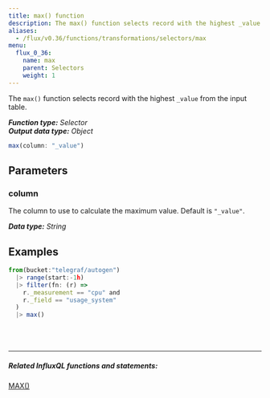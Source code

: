 ```yaml
---
title: max() function
description: The max() function selects record with the highest _value from the input table.
aliases:
  - /flux/v0.36/functions/transformations/selectors/max
menu:
  flux_0_36:
    name: max
    parent: Selectors
    weight: 1
---
```


The `max()` function selects record with the highest `_value` from the input table.

_**Function type:** Selector_  
_**Output data type:** Object_

```js
max(column: "_value")
```

## Parameters

### column
The column to use to calculate the maximum value.
Default is `"_value"`.

_**Data type:** String_

## Examples
```js
from(bucket:"telegraf/autogen")
  |> range(start:-1h)
  |> filter(fn: (r) =>
    r._measurement == "cpu" and
    r._field == "usage_system"
  )
  |> max()
```

<hr style="margin-top:4rem"/>

##### Related InfluxQL functions and statements:
[MAX()](/influxdb/latest/query_language/functions/#max)  
